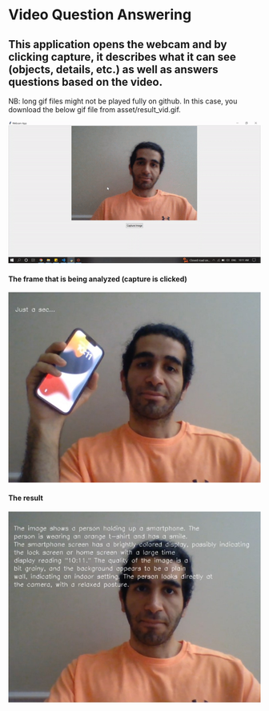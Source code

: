<h1>Video Question Answering</h1> 
<h2>This application opens the webcam and by clicking capture, it describes what it can see (objects, details, etc.) as well as answers questions based on the video.</h2>

<p>NB: long gif files might not be played fully on github. In this case, you download the below gif file from asset/result_vid.gif.</p> 
  <img src="./asset/result_vid.gif" alt="video result">

<h4>The frame that is being analyzed (capture is clicked)</h4>
  <img src="./asset/result1.jpg" alt="video result">
  <h4>The result</h4>
  <img src="./asset/result2.jpg" alt="video result">
